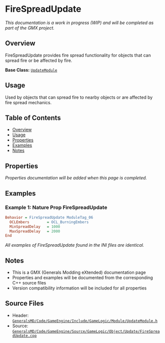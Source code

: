 # FireSpreadUpdate

*This documentation is a work in progress (WIP) and will be completed as part of the GMX project.*

## Overview

FireSpreadUpdate provides fire spread functionality for objects that can spread fire or be affected by fire.

**Base Class:** [`UpdateModule`](../../GeneralsMD/Code/GameEngine/Include/GameLogic/Module/UpdateModule.h)

## Usage

Used by objects that can spread fire to nearby objects or are affected by fire spread mechanics.

## Table of Contents

- [Overview](#overview)
- [Usage](#usage)
- [Properties](#properties)
- [Examples](#examples)
- [Notes](#notes)

## Properties

*Properties documentation will be added when this page is completed.*

## Examples

### Example 1: Nature Prop FireSpreadUpdate
```ini
Behavior = FireSpreadUpdate ModuleTag_06
  OCLEmbers        = OCL_BurningEmbers
  MinSpreadDelay   = 1000
  MaxSpreadDelay   = 2000
End
```

*All examples of FireSpreadUpdate found in the INI files are identical.*

## Notes

- This is a GMX (Generals Modding eXtended) documentation page
- Properties and examples will be documented from the corresponding C++ source files
- Version compatibility information will be included for all properties

## Source Files

- Header: [`GeneralsMD/Code/GameEngine/Include/GameLogic/Module/UpdateModule.h`](../../GeneralsMD/Code/GameEngine/Include/GameLogic/Module/UpdateModule.h)
- Source: [`GeneralsMD/Code/GameEngine/Source/GameLogic/Object/Update/FireSpreadUpdate.cpp`](../../GeneralsMD/Code/GameEngine/Source/GameLogic/Object/Update/FireSpreadUpdate.cpp)
